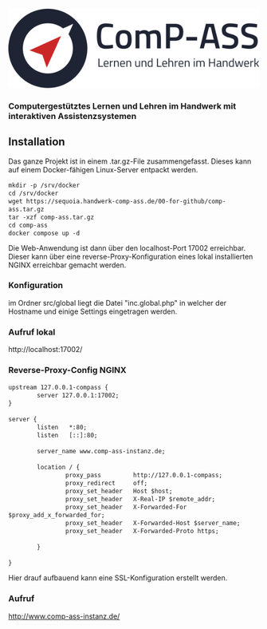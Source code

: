 
![ComP-ASS](headerLogo.svg)

### Computergestütztes Lernen und Lehren im Handwerk mit interaktiven Assistenzsystemen

## Installation

Das ganze Projekt ist in einem .tar.gz-File zusammengefasst.
Dieses kann auf einem Docker-fähigen Linux-Server entpackt werden.

```
mkdir -p /srv/docker
cd /srv/docker
wget https://sequoia.handwerk-comp-ass.de/00-for-github/comp-ass.tar.gz
tar -xzf comp-ass.tar.gz
cd comp-ass
docker compose up -d
```

Die Web-Anwendung ist dann über den localhost-Port 17002 erreichbar.
Dieser kann über eine reverse-Proxy-Konfiguration eines lokal installierten NGINX erreichbar gemacht werden.

### Konfiguration

im Ordner src/global liegt die Datei "inc.global.php" in welcher der Hostname und einige Settings eingetragen werden.

### Aufruf lokal

http://localhost:17002/


### Reverse-Proxy-Config NGINX

```
upstream 127.0.0.1-compass {
        server 127.0.0.1:17002;
}

server {
        listen   *:80;
        listen   [::]:80;
        
        server_name www.comp-ass-instanz.de;
        
        location / {
                proxy_pass         http://127.0.0.1-compass;
                proxy_redirect     off;
                proxy_set_header   Host $host;
                proxy_set_header   X-Real-IP $remote_addr;
                proxy_set_header   X-Forwarded-For $proxy_add_x_forwarded_for;
                proxy_set_header   X-Forwarded-Host $server_name;
                proxy_set_header   X-Forwarded-Proto https;

        }
        
}
```

Hier drauf aufbauend kann eine SSL-Konfiguration erstellt werden.


### Aufruf 

http://www.comp-ass-instanz.de/

